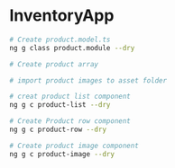 # InventoryApp

```bash
# Create product.model.ts
ng g class product.module --dry


```

```bash
# Create product array


```

```bash
# import product images to asset folder

```

```bash
# creat product list component
ng g c product-list --dry


```

```bash
# Create Product row component
ng g c product-row --dry

```

```bash
# Create product image component
ng g c product-image --dry

```